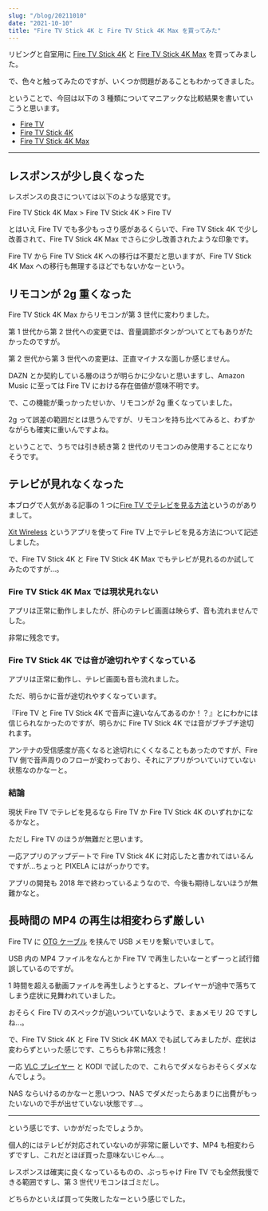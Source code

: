 ```yaml
---
slug: "/blog/20211010"
date: "2021-10-10"
title: "Fire TV Stick 4K と Fire TV Stick 4K Max を買ってみた"
---
```


リビングと自室用に [Fire TV Stick 4K](https://amzn.to/3oMrjAU) と [Fire TV Stick 4K Max](https://amzn.to/3mDnKdx) を買ってみました。

で、色々と触ってみたのですが、いくつか問題があることもわかってきました。

ということで、今回は以下の 3 種類についてマニアックな比較結果を書いていこうと思います。

- [Fire TV](https://amzn.to/3j71msn)
- [Fire TV Stick 4K](https://amzn.to/3oMrjAU)
- [Fire TV Stick 4K Max](https://amzn.to/3mDnKdx)

---

## レスポンスが少し良くなった

レスポンスの良さについては以下のような感覚です。

Fire TV Stick 4K Max > Fire TV Stick 4K > Fire TV

とはいえ Fire TV でも多少もっさり感があるくらいで、Fire TV Stick 4K で少し改善されて、Fire TV Stick 4K Max でさらに少し改善されたような印象です。

Fire TV から Fire TV Stick 4K への移行は不要だと思いますが、Fire TV Stick 4K Max への移行も無理するほどでもないかなーという。

## リモコンが 2g 重くなった

Fire TV Stick 4K Max からリモコンが第 3 世代に変わりました。

第 1 世代から第 2 世代への変更では、音量調節ボタンがついてとてもありがたかったのですが。

第 2 世代から第 3 世代への変更は、正直マイナスな面しか感じません。

DAZN とか契約している層のほうが明らかに少ないと思いますし、Amazon Music に至っては Fire TV における存在価値が意味不明です。

で、この機能が乗っかったせいか、リモコンが 2g 重くなっていました。

2g って誤差の範囲だとは思うんですが、リモコンを持ち比べてみると、わずかながらも確実に重いんですよね。

ということで、うちでは引き続き第 2 世代のリモコンのみ使用することになりそうです。

## テレビが見れなくなった

本ブログで人気がある記事の 1 つに[Fire TV でテレビを見る方法](https://kkweb.io/blog/20210424)というのがありまして。

[Xit Wireless](https://amzn.to/3DxddYt) というアプリを使って Fire TV 上でテレビを見る方法について記述しました。

で、Fire TV Stick 4K と Fire TV Stick 4K Max でもテレビが見れるのか試してみたのですが…。

### Fire TV Stick 4K Max では現状見れない

アプリは正常に動作しましたが、肝心のテレビ画面は映らず、音も流れませんでした。

非常に残念です。

### Fire TV Stick 4K では音が途切れやすくなっている

アプリは正常に動作し、テレビ画面も音も流れました。

ただ、明らかに音が途切れやすくなっています。

『Fire TV と Fire TV Stick 4K で音声に違いなんてあるのか！？』とにわかには信じられなかったのですが、明らかに Fire TV Stick 4K では音がブチブチ途切れます。

アンテナの受信感度が高くなると途切れにくくなることもあったのですが、Fire TV 側で音声周りのフローが変わっており、それにアプリがついていけていない状態なのかなーと。

### 結論

現状 Fire TV でテレビを見るなら Fire TV か Fire TV Stick 4K のいずれかになるかなと。

ただし Fire TV のほうが無難だと思います。

一応アプリのアップデートで Fire TV Stick 4K に対応したと書かれてはいるんですが…ちょっと PIXELA にはがっかりです。

アプリの開発も 2018 年で終わっているようなので、今後も期待しないほうが無難かなと。

## 長時間の MP4 の再生は相変わらず厳しい

Fire TV に [OTG ケーブル](https://amzn.to/3iMjNCl) を挟んで USB メモリを繋いでいまして。

USB 内の MP4 ファイルをなんとか Fire TV で再生したいなーとずーっと試行錯誤しているのですが。

1 時間を超える動画ファイルを再生しようとすると、プレイヤーが途中で落ちてしまう症状に見舞われていました。

おそらく Fire TV のスペックが追いついていないようで、まぁメモリ 2G ですしね…。

で、Fire TV Stick 4K と Fire TV Stick 4K MAX でも試してみましたが、症状は変わらずといった感じです、こちらも非常に残念！

一応 [VLC プレイヤー](https://amzn.to/3FtyVOR) と KODI で試したので、これらでダメならおそらくダメなんでしょう。

NAS ならいけるのかなーと思いつつ、NAS でダメだったらあまりに出費がもったいないので手が出せていない状態です…。

---

という感じです、いかがだったでしょうか。

個人的にはテレビが対応されていないのが非常に厳しいです、MP4 も相変わらずですし、これだとほぼ買った意味ないじゃん…。

レスポンスは確実に良くなっているものの、ぶっちゃけ Fire TV でも全然我慢できる範囲ですし、第 3 世代リモコンはゴミだし。

どちらかといえば買って失敗したなーという感じでした。
